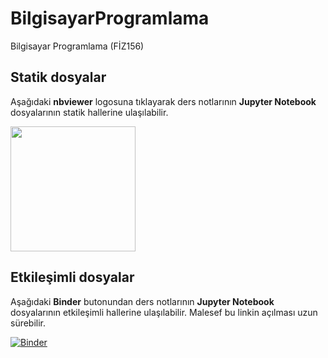 # BilgisayarProgramlama
Bilgisayar Programlama (FİZ156)

## Statik dosyalar
Aşağıdaki **nbviewer** logosuna tıklayarak ders notlarının **Jupyter Notebook** dosyalarının statik hallerine ulaşılabilir.

[<img width=200 src='https://nbviewer.jupyter.org/static/img/nav_logo.svg'>](https://nbviewer.jupyter.org/github/mkarakoc/BilgisayarProgramlama/tree/master/dersnotlari/)

## Etkileşimli dosyalar
Aşağıdaki **Binder** butonundan ders notlarının **Jupyter Notebook** dosyalarının etkileşimli hallerine ulaşılabilir. Malesef bu linkin açılması uzun sürebilir.

[![Binder](https://mybinder.org/badge_logo.svg)](https://mybinder.org/v2/gh/mkarakoc/BilgisayarProgramlama/master)
